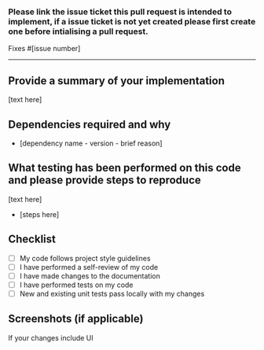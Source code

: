 ### Please link the issue ticket this pull request is intended to implement, if a issue ticket is not yet created please first create one before intialising a pull request.

Fixes #[issue number]

____

## Provide a summary of your implementation

[text here]

## Dependencies required and why

- [dependency name - version - brief reason]

## What testing has been performed on this code and please provide steps to reproduce

[text here]

- [steps here]

## Checklist

* [ ] My code follows project style guidelines
* [ ] I have performed a self-review of my code
* [ ] I have made changes to the documentation
* [ ] I have performed tests on my code
* [ ] New and existing unit tests pass locally with my changes

## Screenshots (if applicable)

If your changes include UI
